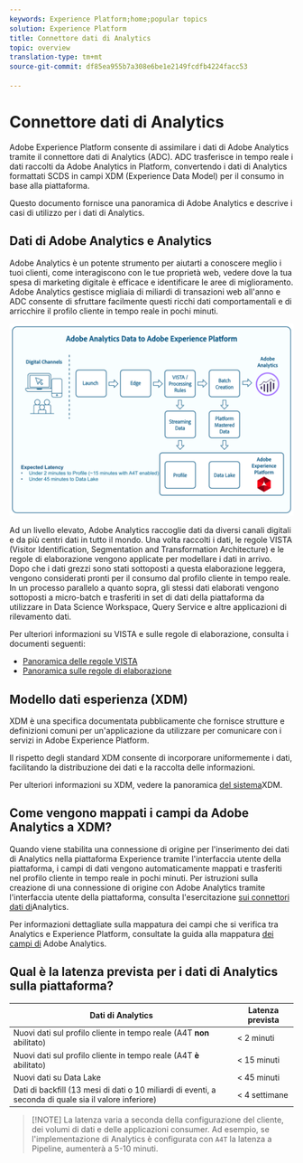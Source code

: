 ```yaml
---
keywords: Experience Platform;home;popular topics
solution: Experience Platform
title: Connettore dati di Analytics
topic: overview
translation-type: tm+mt
source-git-commit: df85ea955b7a308e6be1e2149fcdfb4224facc53

---
```



# Connettore dati di Analytics

Adobe Experience Platform consente di assimilare i dati di Adobe Analytics tramite il connettore dati di Analytics (ADC). ADC trasferisce in tempo reale i dati raccolti da Adobe Analytics in Platform, convertendo i dati di Analytics formattati SCDS in campi XDM (Experience Data Model) per il consumo in base alla piattaforma.

Questo documento fornisce una panoramica di Adobe Analytics e descrive i casi di utilizzo per i dati di Analytics.

## Dati di Adobe Analytics e Analytics

Adobe Analytics è un potente strumento per aiutarti a conoscere meglio i tuoi clienti, come interagiscono con le tue proprietà web, vedere dove la tua spesa di marketing digitale è efficace e identificare le aree di miglioramento. Adobe Analytics gestisce migliaia di miliardi di transazioni web all&#39;anno e ADC consente di sfruttare facilmente questi ricchi dati comportamentali e di arricchire il profilo cliente in tempo reale in pochi minuti.

![](./images/analytics-data-experience-platform.png)

Ad un livello elevato, Adobe Analytics raccoglie dati da diversi canali digitali e da più centri dati in tutto il mondo. Una volta raccolti i dati, le regole VISTA (Visitor Identification, Segmentation and Transformation Architecture) e le regole di elaborazione vengono applicate per modellare i dati in arrivo. Dopo che i dati grezzi sono stati sottoposti a questa elaborazione leggera, vengono considerati pronti per il consumo dal profilo cliente in tempo reale. In un processo parallelo a quanto sopra, gli stessi dati elaborati vengono sottoposti a micro-batch e trasferiti in set di dati della piattaforma da utilizzare in Data Science Workspace, Query Service e altre applicazioni di rilevamento dati.

Per ulteriori informazioni su VISTA e sulle regole di elaborazione, consulta i documenti seguenti:
* [Panoramica delle regole VISTA](https://marketing.adobe.com/resources/help/en_US/reference/VISTA.html)
* [Panoramica sulle regole di elaborazione](https://docs.adobe.com/content/help/en/analytics/admin/admin-tools/processing-rules/processing-rules.html)

## Modello dati esperienza (XDM)

XDM è una specifica documentata pubblicamente che fornisce strutture e definizioni comuni per un&#39;applicazione da utilizzare per comunicare con i servizi in Adobe Experience Platform.

Il rispetto degli standard XDM consente di incorporare uniformemente i dati, facilitando la distribuzione dei dati e la raccolta delle informazioni.

Per ulteriori informazioni su XDM, vedere la panoramica [del sistema](../../../xdm/home.md)XDM.

## Come vengono mappati i campi da Adobe Analytics a XDM?

Quando viene stabilita una connessione di origine per l&#39;inserimento dei dati di Analytics nella piattaforma Experience tramite l&#39;interfaccia utente della piattaforma, i campi di dati vengono automaticamente mappati e trasferiti nel profilo cliente in tempo reale in pochi minuti. Per istruzioni sulla creazione di una connessione di origine con Adobe Analytics tramite l&#39;interfaccia utente della piattaforma, consulta l&#39;esercitazione [sui connettori dati di](https://www.adobe.io/apis/experienceplatform/home/tutorials/sources-ui-tutorials.html#!api-specification/markdown/narrative/tutorials/sources_tutorial/ui/adobe-applications/adobe-analytics-ui-tutorial.md)Analytics.

Per informazioni dettagliate sulla mappatura dei campi che si verifica tra Analytics e Experience Platform, consultate la guida alla mappatura [dei campi di](./analytics-mapping.md) Adobe Analytics.

## Qual è la latenza prevista per i dati di Analytics sulla piattaforma?

| Dati di Analytics | Latenza prevista |
| -------------- | ---------------- |
| Nuovi dati sul profilo cliente in tempo reale (A4T **non** abilitato) | &lt; 2 minuti |
| Nuovi dati sul profilo cliente in tempo reale (A4T **è** abilitato) | &lt; 15 minuti |
| Nuovi dati su Data Lake | &lt; 45 minuti |
| Dati di backfill (13 mesi di dati o 10 miliardi di eventi, a seconda di quale sia il valore inferiore) | &lt; 4 settimane |

>[!NOTE] La latenza varia a seconda della configurazione del cliente, dei volumi di dati e delle applicazioni consumer. Ad esempio, se l&#39;implementazione di Analytics è configurata con `A4T` la latenza a Pipeline, aumenterà a 5-10 minuti.